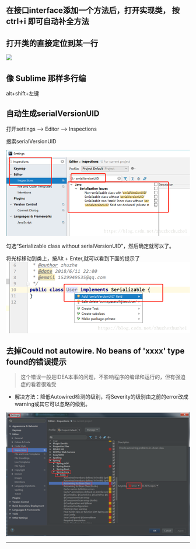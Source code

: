 
## 在接口interface添加一个方法后，打开实现类， 按ctrl+i 即可自动补全方法

## 打开类的直接定位到某一行

![](md-2.png)

## 像 Sublime 那样多行编

alt+shift+左键

## 自动生成serialVersionUID

打开settings  --> Editor --> Inspections

搜索serialVersionUID

![](2019-12-24-22-23-56.png)

勾选“Serializable class without serialVersionUID”，然后确定就可以了。

将光标移动到类上，按Alt + Enter,就可以看到下面的提示了
![](2019-12-24-22-24-53.png)



## 去掉Could not autowire. No beans of 'xxxx' type found的错误提示

> 这个错误一般是IDEA本事的问题，不影响程序的编译和运行的，但有强迫症的看着很难受

- 解决方法：降低Autowired检测的级别，将Severity的级别由之前的error改成warning或其它可以忽略的级别。

![](2020-01-04-19-36-51.png)




---